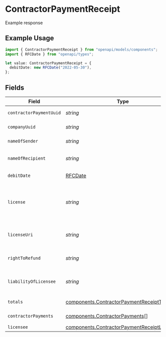 # ContractorPaymentReceipt

Example response

## Example Usage

```typescript
import { ContractorPaymentReceipt } from "openapi/models/components";
import { RFCDate } from "openapi/types";

let value: ContractorPaymentReceipt = {
  debitDate: new RFCDate("2022-05-30"),
};
```

## Fields

| Field                                                                                                                                                                         | Type                                                                                                                                                                          | Required                                                                                                                                                                      | Description                                                                                                                                                                   | Example                                                                                                                                                                       |
| ----------------------------------------------------------------------------------------------------------------------------------------------------------------------------- | ----------------------------------------------------------------------------------------------------------------------------------------------------------------------------- | ----------------------------------------------------------------------------------------------------------------------------------------------------------------------------- | ----------------------------------------------------------------------------------------------------------------------------------------------------------------------------- | ----------------------------------------------------------------------------------------------------------------------------------------------------------------------------- |
| `contractorPaymentUuid`                                                                                                                                                       | *string*                                                                                                                                                                      | :heavy_minus_sign:                                                                                                                                                            | A unique identifier of the contractor payment receipt.                                                                                                                        |                                                                                                                                                                               |
| `companyUuid`                                                                                                                                                                 | *string*                                                                                                                                                                      | :heavy_minus_sign:                                                                                                                                                            | A unique identifier of the company making the contractor payment.                                                                                                             |                                                                                                                                                                               |
| `nameOfSender`                                                                                                                                                                | *string*                                                                                                                                                                      | :heavy_minus_sign:                                                                                                                                                            | The name of the company making the contractor payment.                                                                                                                        |                                                                                                                                                                               |
| `nameOfRecipient`                                                                                                                                                             | *string*                                                                                                                                                                      | :heavy_minus_sign:                                                                                                                                                            | The individual or company name of the contractor receiving payment.                                                                                                           |                                                                                                                                                                               |
| `debitDate`                                                                                                                                                                   | [RFCDate](../../types/rfcdate.md)                                                                                                                                             | :heavy_minus_sign:                                                                                                                                                            | The debit date for the contractor payment.                                                                                                                                    | 2022-05-30                                                                                                                                                                    |
| `license`                                                                                                                                                                     | *string*                                                                                                                                                                      | :heavy_minus_sign:                                                                                                                                                            | Always the fixed string "Your payroll provider partners with Gusto Inc. for payments processing. Gusto Inc. is a licensed money transmitter. Learn more on our license page." |                                                                                                                                                                               |
| `licenseUri`                                                                                                                                                                  | *string*                                                                                                                                                                      | :heavy_minus_sign:                                                                                                                                                            | URL for the license information for the licensed payroll processor. Always the fixed string "https://gusto.com/about/licenses"                                                |                                                                                                                                                                               |
| `rightToRefund`                                                                                                                                                               | *string*                                                                                                                                                                      | :heavy_minus_sign:                                                                                                                                                            | URL for information related to right to refund. Always the fixed string "https://gusto.com/about/licenses"                                                                    |                                                                                                                                                                               |
| `liabilityOfLicensee`                                                                                                                                                         | *string*                                                                                                                                                                      | :heavy_minus_sign:                                                                                                                                                            | URL for information related to right to liability of licensee. Always the fixed string "https://gusto.com/about/licenses"                                                     |                                                                                                                                                                               |
| `totals`                                                                                                                                                                      | [components.ContractorPaymentReceiptTotals](../../models/components/contractorpaymentreceipttotals.md)                                                                        | :heavy_minus_sign:                                                                                                                                                            | The subtotals for the contractor payment.                                                                                                                                     |                                                                                                                                                                               |
| `contractorPayments`                                                                                                                                                          | [components.ContractorPayments](../../models/components/contractorpayments.md)[]                                                                                              | :heavy_minus_sign:                                                                                                                                                            | An array of contractor payments for this contractor payment.                                                                                                                  |                                                                                                                                                                               |
| `licensee`                                                                                                                                                                    | [components.ContractorPaymentReceiptLicensee](../../models/components/contractorpaymentreceiptlicensee.md)                                                                    | :heavy_minus_sign:                                                                                                                                                            | The licensed payroll processor                                                                                                                                                |                                                                                                                                                                               |
